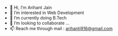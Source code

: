 - 👋 Hi, I’m Arihant Jain
- 👀 I’m interested in Web Development
- 🌱 I’m currently doing B.Tech
- 💞️ I’m looking to collaborate ...
- 📫 Reach me through mail : arihantj916@gmail.com

<!---
arihantjain916/arihantjain916 is a ✨ special ✨ repository because its `README.md` (this file) appears on your GitHub profile.
You can click the Preview link to take a look at your changes.
--->
